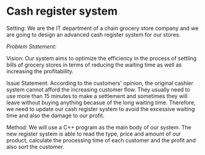 # Cash register system

Setting: We are the IT department of a chain grocery store company and we are going to design an advanced cash register system for our stores.

*Problem Statement:*

Vision: Our system aims to optimize the efficiency in the process of settling bills of grocery stores in terms of reducing the waiting time as well as increasing the profitability.

Issue Statement: According to the customers' opinion, the original cashier system cannot afford the increasing customer flow. They usually need to use more than 15 minutes to make a settlement and sometimes they will leave without buying anything becasue of the long waiting time. Therefore, we need to update our cash register system to avoid the excessive waiting time and also the damage to our profit.

Method: We will use a C++ program as the main body of our system. The new register system is able to read the type, price and amount of our product, calculate the processing time of each customer and the profit and also sort the customer.
